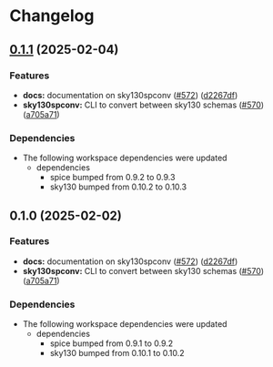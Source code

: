 # Changelog

## [0.1.1](https://github.com/ucb-substrate/substrate2/compare/sky130spconv-v0.1.0...sky130spconv-v0.1.1) (2025-02-04)


### Features

* **docs:** documentation on sky130spconv ([#572](https://github.com/ucb-substrate/substrate2/issues/572)) ([d2267df](https://github.com/ucb-substrate/substrate2/commit/d2267dfb72106391a51ac868a1ec4ad6a7f927ac))
* **sky130spconv:** CLI to convert between sky130 schemas ([#570](https://github.com/ucb-substrate/substrate2/issues/570)) ([a705a71](https://github.com/ucb-substrate/substrate2/commit/a705a71238d61794dd5c322b3b55594d4719886b))


### Dependencies

* The following workspace dependencies were updated
  * dependencies
    * spice bumped from 0.9.2 to 0.9.3
    * sky130 bumped from 0.10.2 to 0.10.3

## 0.1.0 (2025-02-02)


### Features

* **docs:** documentation on sky130spconv ([#572](https://github.com/ucb-substrate/substrate2/issues/572)) ([d2267df](https://github.com/ucb-substrate/substrate2/commit/d2267dfb72106391a51ac868a1ec4ad6a7f927ac))
* **sky130spconv:** CLI to convert between sky130 schemas ([#570](https://github.com/ucb-substrate/substrate2/issues/570)) ([a705a71](https://github.com/ucb-substrate/substrate2/commit/a705a71238d61794dd5c322b3b55594d4719886b))


### Dependencies

* The following workspace dependencies were updated
  * dependencies
    * spice bumped from 0.9.1 to 0.9.2
    * sky130 bumped from 0.10.1 to 0.10.2
